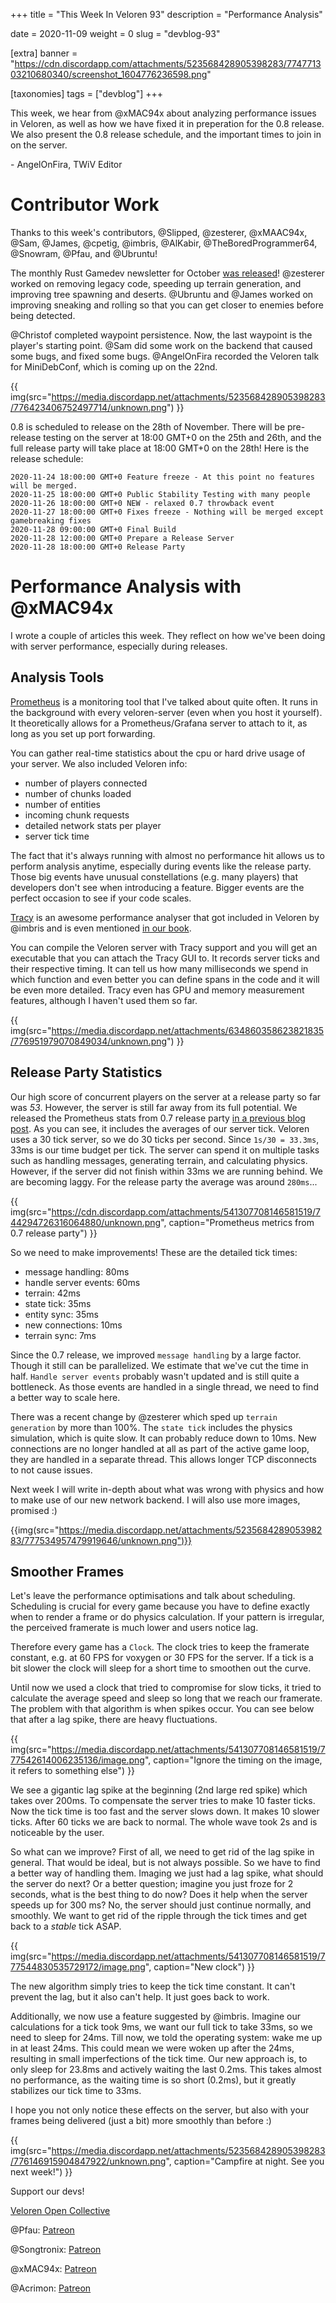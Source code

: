 +++
title = "This Week In Veloren 93"
description = "Performance Analysis"

date = 2020-11-09
weight = 0
slug = "devblog-93"

[extra]
banner = "https://cdn.discordapp.com/attachments/523568428905398283/774771303210680340/screenshot_1604776236598.png"

[taxonomies]
tags = ["devblog"]
+++

This week, we hear from @xMAC94x about analyzing performance issues in Veloren,
as well as how we have fixed it in preperation for the 0.8 release. We also
present the 0.8 release schedule, and the important times to join in on the
server.

\- AngelOnFira, TWiV Editor

# Contributor Work

Thanks to this week's contributors, @Slipped, @zesterer, @xMAAC94x, @Sam,
@James, @cpetig, @imbris, @AlKabir, @TheBoredProgrammer64, @Snowram, @Pfau, and
@Ubruntu!

The monthly Rust Gamedev newsletter for October [was
released](https://rust-gamedev.github.io/posts/newsletter-015/)! @zesterer
worked on removing legacy code, speeding up terrain generation, and improving
tree spawning and deserts. @Ubruntu and @James worked on improving sneaking and
rolling so that you can get closer to enemies before being detected.

@Christof completed waypoint persistence. Now, the last waypoint is the player's
starting point. @Sam did some work on the backend that caused some bugs, and
fixed some bugs. @AngelOnFira recorded the Veloren talk for MiniDebConf, which
is coming up on the 22nd.

{{
  img(src="https://media.discordapp.net/attachments/523568428905398283/776423406752497714/unknown.png")
}}

0.8 is scheduled to release on the 28th of November. There will be pre-release
testing on the server at 18:00 GMT+0 on the 25th and 26th, and the full release
party will take place at 18:00 GMT+0 on the 28th! Here is the release schedule:

```
2020-11-24 18:00:00 GMT+0 Feature freeze - At this point no features will be merged.
2020-11-25 18:00:00 GMT+0 Public Stability Testing with many people
2020-11-26 18:00:00 GMT+0 NEW - relaxed 0.7 throwback event
2020-11-27 18:00:00 GMT+0 Fixes freeze - Nothing will be merged except gamebreaking fixes
2020-11-28 09:00:00 GMT+0 Final Build
2020-11-28 12:00:00 GMT+0 Prepare a Release Server
2020-11-28 18:00:00 GMT+0 Release Party
```

# Performance Analysis with @xMAC94x

I wrote a couple of articles this week. They reflect on how we've been doing
with server performance, especially during releases.

## Analysis Tools

[Prometheus](https://prometheus.io/) is a monitoring tool that I've talked about
quite often. It runs in the background with every veloren-server (even when you
host it yourself). It theoretically allows for a Prometheus/Grafana server to
attach to it, as long as you set up port forwarding.

You can gather real-time statistics about the cpu or hard drive usage of your
server. We also included Veloren info:

- number of players connected
- number of chunks loaded
- number of entities
- incoming chunk requests
- detailed network stats per player
- server tick time

The fact that it's always running with almost no performance hit allows us to
perform analysis anytime, especially during events like the release party. Those
big events have unusual constellations (e.g. many players) that developers don't
see when introducing a feature. Bigger events are the perfect occasion to see if
your code scales.

[Tracy](https://github.com/wolfpld/tracy) is an awesome performance analyser
that got included in Veloren by @imbris and is even mentioned [in our
book](https://book.veloren.net/contributors/developers/performance-analysis.html#tracy).

You can compile the Veloren server with Tracy support and you will get an
executable that you can attach the Tracy GUI to. It records server ticks and
their respective timing. It can tell us how many milliseconds we spend in which
function and even better you can define spans in the code and it will be even
more detailed. Tracy even has GPU and memory measurement features, although I
haven't used them so far.

{{
  img(src="https://media.discordapp.net/attachments/634860358623821835/776951979070849034/unknown.png")
}}

## Release Party Statistics

Our high score of concurrent players on the server at a release party so far was
_53_. However, the server is still far away from its full potential. We released
the Prometheus stats from 0.7 release party [in a previous blog
post](https://veloren.net/devblog-81/). As you can see, it includes the averages
of our server tick. Veloren uses a 30 tick server, so we do 30 ticks per second.
Since `1s/30 = 33.3ms`, 33ms is our time budget per tick. The server can spend
it on multiple tasks such as handling messages, generating terrain, and
calculating physics. However, if the server did not finish within 33ms we are
running behind. We are becoming laggy. For the release party the average was
around `280ms`...

{{
  img(src="https://cdn.discordapp.com/attachments/541307708146581519/744294726316064880/unknown.png",
  caption="Prometheus metrics from 0.7 release party")
}}

So we need to make improvements! These are the detailed tick times:

- message handling: 80ms
- handle server events: 60ms
- terrain: 42ms
- state tick: 35ms
- entity sync: 35ms
- new connections: 10ms
- terrain sync: 7ms

Since the 0.7 release, we improved `message handling` by a large factor. Though
it still can be parallelized. We estimate that we've cut the time in half.
`Handle server events` probably wasn't updated and is still quite a bottleneck.
As those events are handled in a single thread, we need to find a better way to
scale here.

There was a recent change by @zesterer which sped up `terrain generation` by
more than 100%. The `state tick` includes the physics simulation, which is quite
slow. It can probably reduce down to 10ms. New connections are no longer handled
at all as part of the active game loop, they are handled in a separate thread.
This allows longer TCP disconnects to not cause issues.

Next week I will write in-depth about what was wrong with physics and how to
make use of our new network backend. I will also use more images, promised :)

{{img(src="https://media.discordapp.net/attachments/523568428905398283/777534957479919646/unknown.png")}}

## Smoother Frames

Let's leave the performance optimisations and talk about scheduling. Scheduling
is crucial for every game because you have to define exactly when to render a
frame or do physics calculation. If your pattern is irregular, the perceived
framerate is much lower and users notice lag.

Therefore every game has a `Clock`. The clock tries to keep the framerate
constant, e.g. at 60 FPS for voxygen or 30 FPS for the server. If a tick is a
bit slower the clock will sleep for a short time to smoothen out the curve.

Until now we used a clock that tried to compromise for slow ticks, it tried to
calculate the average speed and sleep so long that we reach our framerate. The
problem with that algorithm is when spikes occur. You can see below that after a
lag spike, there are heavy fluctuations.

{{
  img(src="https://media.discordapp.net/attachments/541307708146581519/777542614006235136/image.png",
  caption="Ignore the timing on the image, it refers to something else")
}}

We see a gigantic lag spike at the beginning (2nd large red spike) which takes
over 200ms. To compensate the server tries to make 10 faster ticks. Now the tick
time is too fast and the server slows down. It makes 10 slower ticks. After 60
ticks we are back to normal. The whole wave took 2s and is noticeable by the
user.

So what can we improve? First of all, we need to get rid of the lag spike in
general. That would be ideal, but is not always possible. So we have to find a
better way of handling them. Imaging we just had a lag spike, what should the
server do next? Or a better question; imagine you just froze for 2 seconds, what
is the best thing to do now? Does it help when the server speeds up for 300 ms?
No, the server should just continue normally, and smoothly. We want to get rid
of the ripple through the tick times and get back to a _stable_ tick ASAP.

{{
  img(src="https://media.discordapp.net/attachments/541307708146581519/777544830535729172/image.png",
  caption="New clock")
}}

The new algorithm simply tries to keep the tick time constant. It can't prevent
the lag, but it also can't help. It just goes back to work.

Additionally, we now use a feature suggested by @imbris. Imagine our
calculations for a tick took 9ms, we want our full tick to take 33ms, so we need
to sleep for 24ms. Till now, we told the operating system: wake me up in at
least 24ms. This could mean we were woken up after the 24ms, resulting in small
imperfections of the tick time. Our new approach is, to only sleep for 23.8ms
and actively waiting the last 0.2ms. This takes almost no performance, as the
waiting time is so short (0.2ms), but it greatly stabilizes our tick time to
33ms.

I hope you not only notice these effects on the server, but also with your
frames being delivered (just a bit) more smoothly than before :)

{{
  img(src="https://media.discordapp.net/attachments/523568428905398283/776146915904847922/unknown.png",
  caption="Campfire at night. See you next week!")
}}

Support our devs!

[Veloren Open Collective](https://opencollective.com/veloren)

@Pfau: [Patreon](https://www.patreon.com/pfau)

@Songtronix: [Patreon](https://www.patreon.com/songtronix)

@xMAC94x: [Patreon](https://www.patreon.com/xmac94x)

@Acrimon: [Patreon](https://www.patreon.com/acrimon)
